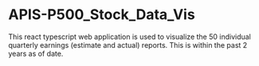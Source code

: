# APIS-P500_Stock_Data_Vis
This react typescript web application is used to visualize the 50 individual quarterly earnings (estimate and actual) reports. This is within the past 2 years as of date.

